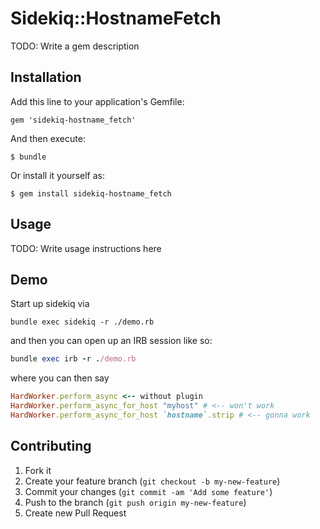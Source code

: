 # Sidekiq::HostnameFetch

TODO: Write a gem description

## Installation

Add this line to your application's Gemfile:

    gem 'sidekiq-hostname_fetch'

And then execute:

    $ bundle

Or install it yourself as:

    $ gem install sidekiq-hostname_fetch

## Usage

TODO: Write usage instructions here


## Demo

Start up sidekiq via

```
bundle exec sidekiq -r ./demo.rb
```

and then you can open up an IRB session like so:

```ruby
bundle exec irb -r ./demo.rb
```

where you can then say

```ruby
HardWorker.perform_async <-- without plugin
HardWorker.perform_async_for_host "myhost" # <-- won't work
HardWorker.perform_async_for_host `hostname`.strip # <-- gonna work
```

## Contributing

1. Fork it
2. Create your feature branch (`git checkout -b my-new-feature`)
3. Commit your changes (`git commit -am 'Add some feature'`)
4. Push to the branch (`git push origin my-new-feature`)
5. Create new Pull Request
